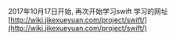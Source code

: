 
2017年10月17日开始, 再次开始学习swift
学习的网址 [http://wiki.jikexueyuan.com/project/swift/](http://wiki.jikexueyuan.com/project/swift/)
